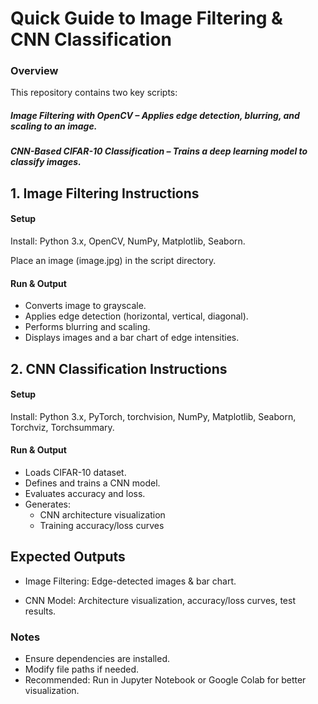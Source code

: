# Quick Guide to Image Filtering & CNN Classification
### Overview
This repository contains two key scripts:
#####  Image Filtering with OpenCV – Applies edge detection, blurring, and scaling to an image.
#####  CNN-Based CIFAR-10 Classification – Trains a deep learning model to classify images.

## 1. Image Filtering Instructions
#### Setup
Install: Python 3.x, OpenCV, NumPy, Matplotlib, Seaborn.


Place an image (image.jpg) in the script directory.


#### Run & Output
- Converts image to grayscale.
- Applies edge detection (horizontal, vertical, diagonal).
- Performs blurring and scaling.
- Displays images and a bar chart of edge intensities.

## 2. CNN Classification Instructions
#### Setup
Install: Python 3.x, PyTorch, torchvision, NumPy, Matplotlib, Seaborn, Torchviz, Torchsummary.
####  Run & Output
- Loads CIFAR-10 dataset.
- Defines and trains a CNN model.
- Evaluates accuracy and loss.
- Generates:
  - CNN architecture visualization
  - Training accuracy/loss curves

## Expected Outputs
- Image Filtering: Edge-detected images & bar chart.


- CNN Model: Architecture visualization, accuracy/loss curves, test results.

### Notes
- Ensure dependencies are installed.
- Modify file paths if needed.
- Recommended: Run in Jupyter Notebook or Google Colab for better visualization.




